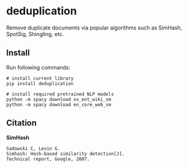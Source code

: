 # deduplication
Remove duplicate documents via popular algorithms such as SimHash, SpotSig, Shingling, etc.

## Install

Run following commands:

```
# install current library
pip install deduplication

# install required pretrained NLP models 
python -m spacy download xx_ent_wiki_sm
python -m spacy download en_core_web_sm
```

## Citation

__SimHash__

```
Sadowski C, Levin G. 
Simhash: Hash-based similarity detection[J]. 
Technical report, Google, 2007.
```